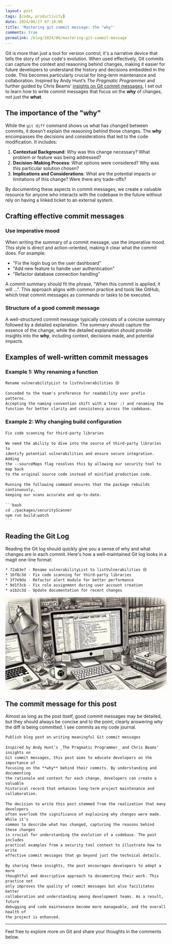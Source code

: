 ```yaml
---
layout: post
tags: [code, productivity]
date: 2024/06/27 07:10:00
title: 'Mastering git commit message: the "why"'
comments: true
permalink: /blog/2024/06/mastering-git-commit-message
---
```


Git is more than just a tool for version control; it's a narrative device that tells the story of your code's evolution. When used effectively, Git commits can capture the context and reasoning behind changes, making it easier for future developers to understand the history and decisions embedded in the code. This becomes particularly crucial for long-term maintenance and collaboration. Inspired by Andy Hunt’s _The Pragmatic Programmer_ and further guided by Chris Beams' [insights on Git commit messages](https://cbea.ms/git-commit/), I set out to learn how to write commit messages that focus on the **why** of changes, not just the **what**.

## The importance of the "why"

While the `git diff` command shows us what has changed between commits, it doesn't explain the reasoning behind those changes. The **why** encompasses the decisions and considerations that led to the code modification. It includes:

1. **Contextual Background**: Why was this change necessary? What problem or feature was being addressed?
2. **Decision-Making Process**: What options were considered? Why was this particular solution chosen?
3. **Implications and Considerations**: What are the potential impacts or limitations of this change? Were there any trade-offs?

By documenting these aspects in commit messages, we create a valuable resource for anyone who interacts with the codebase in the future without rely on having a linked ticket to an external system.

## Crafting effective commit messages

### Use imperative mood

When writing the summary of a commit message, use the imperative mood. This style is direct and action-oriented, making it clear what the commit does. For example:

- "Fix the login bug on the user dashboard"
- "Add new feature to handle user authentication"
- "Refactor database connection handling"

A commit summary should fit the phrase, "When this commit is applied, it will ...". This approach aligns with common practice and tools like GitHub, which treat commit messages as commands or tasks to be executed.

### Structure of a good commit message

A well-structured commit message typically consists of a concise summary followed by a detailed explanation. The summary should capture the essence of the change, while the detailed explanation should provide insights into the **why**, including context, decisions made, and potential impacts.

## Examples of well-written commit messages

### Example 1: Why renaming a function

```plaintext
Rename vulnerabilityList to listVulnerabilities 😢

Conceded to the team's preference for readability over prefix patterns. 
Accepting the naming convention shift with a tear :) and renaming the 
function for better clarity and consistency across the codebase.
```

### Example 2: Why changing build configuration

```plaintext
Fix code scanning for third-party libraries

We need the ability to dive into the source of third-party libraries to
identify potential vulnerabilities and ensure secure integration. Adding 
the --sourceMaps flag resolves this by allowing our security tool to map back
to the original source code instead of minified production code.

Running the following command ensures that the package rebuilds continuously, 
keeping our scans accurate and up-to-date.

``'bash
cd ./packages/securityScanner
npm run build:watch
``'
```

## Reading the Git Log

Reading the Git log should quickly give you a sense of why and what changes are in each commit. Here's how a well-maintained Git log looks in a magit one-line format:

```plaintext
* 72ab3e7 - Rename vulnerabilityList to listVulnerabilities 😢
* 16f8c3d - Fix code scanning for third-party libraries
* 3f7e9da - Refactor alert module for better performance
* 9d1f3cb - Fix role assignment during user account creation
* a1b2c3d - Update documentation for recent changes
```

![Git commit history log](/images/git-commit-history-log.webp)

## The commit message for this post

Almost as long as the post itself, good commit messages may be detailed, but they should always be concise and to the point, clearly answering why the diff is being committed. I see commits as my code journal.

```plaintext
Publish blog post on writing meaningful Git commit messages

Inspired by Andy Hunt’s _The Pragmatic Programmer_ and Chris Beams' insights on 
Git commit messages, this post aims to educate developers on the importance of 
focusing on the **why** behind their commits. By understanding and documenting 
the rationale and context for each change, developers can create a valuable 
historical record that enhances long-term project maintenance and collaboration.

The decision to write this post stemmed from the realization that many developers 
often overlook the significance of explaining why changes were made. While it’s 
common to describe what has changed, capturing the reasons behind these changes 
is crucial for understanding the evolution of a codebase. The post includes 
practical examples from a security tool context to illustrate how to write 
effective commit messages that go beyond just the technical details.

By sharing these insights, the post encourages developers to adopt a more 
thoughtful and descriptive approach to documenting their work. This practice not 
only improves the quality of commit messages but also facilitates better 
collaboration and understanding among development teams. As a result, future 
debugging and code maintenance become more manageable, and the overall health of 
the project is enhanced.
```

---

Feel free to explore more on Git and share your thoughts in the comments below.
